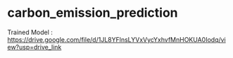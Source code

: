 # carbon_emission_prediction

Trained Model : https://drive.google.com/file/d/1JL8YFlnsLYVxVycYxhvfMnHOKUA0Iodq/view?usp=drive_link
